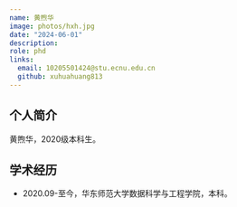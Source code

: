 ```yaml
---
name: 黄煦华
image: photos/hxh.jpg
date: "2024-06-01"
description:
role: phd
links:
  email: 10205501424@stu.ecnu.edu.cn
  github: xuhuahuang813
---
```


## 个人简介

黄煦华，2020级本科生。

## 学术经历

* 2020.09-至今，华东师范大学数据科学与工程学院，本科。
